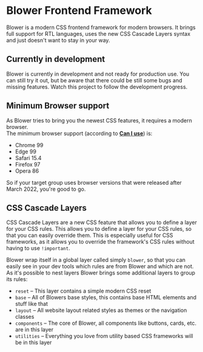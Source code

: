 # Blower Frontend Framework

Blower is a modern CSS frontend framework for modern browsers. It brings full support for RTL languages, uses the new CSS Cascade Layers syntax and just doesn't want to stay in your way.

## Currently in development
Blower is currently in development and not ready for production use. You can still try it out, but be aware that there could be still some bugs and missing features. Watch this project to follow the development progress.

## Minimum Browser support
As Blower tries to bring you the newest CSS features, it requires a modern browser.  
The minimum browser support (according to **[Can I use](https://caniuse.com/css-cascade-layers)**) is:

* Chrome 99
* Edge 99
* Safari 15.4
* Firefox 97
* Opera 86

So if your target group uses browser versions that were released after March 2022, you're good to go.

## CSS Cascade Layers
CSS Cascade Layers are a new CSS feature that allows you to define a layer for your CSS rules. This allows you to define a layer for your CSS rules, so that you can easily override them. This is especially useful for CSS frameworks, as it allows you to override the framework's CSS rules without having to use `!important`. 

Blower wrap itself in a global layer called simply `blower`, so that you can easily see in your dev tools which rules are from Blower and which are not. As it's possible to nest layers Blower brings some additional layers to group its rules:
* `reset` – This layer contains a simple modern CSS reset 
* `base` – All of Blowers base styles, this contains base HTML elements and stuff like that
* `layout` – All website layout related styles as themes or the navigation classes
* `components` – The core of Blower, all components like buttons, cards, etc. are in this layer
* `utilities` – Everything you love from utility based CSS frameworks will be in this layer
